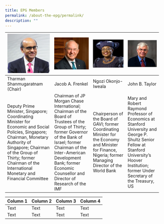 ```yaml
---
title: EPG Members
permalink: /about-the-epg/permalink/
description: ""
---
```

| ![Tharman Shanmugaratnam (Chair)](/images/Members/tharman.jpg) | ![Jacob A. Frenkel](/images/Members/jacob.jpg) | ![Ngozi Okonjo-Iweala](/images/Members/ngozi.jpg) | ![John B. Taylor](/images/Members/john.jpg) |
| -------- | -------- | -------- | -------- |
| Tharman Shanmugaratnam (Chair)| Jacob A. Frenkel | Ngozi Okonjo-Iweala | John B. Taylor |
| Deputy Prime Minister, Singapore; Coordinating Minister for Economic and Social Policies, Singapore; Chairman, Monetary Authority of Singapore; Chairman of the Group of Thirty; former Chairman of the International Monetary and Financial Committee     | Chairman of JP Morgan Chase International; Chairman of the Board of Trustees of the Group of Thirty; former Governor of the Bank of Israel; former Chairman of the Inter-American Development Bank; former Economic Counsellor and Director of Research of the IMF     | Chairperson of the Board of GAVI; former Coordinating Minister for the Economy and Minister for Finance, Nigeria; former Managing Director of the World Bank   | Mary and Robert Raymond Professor of Economics at Stanford University and George P. Shultz Senior Fellow at Stanford University’s Hoover Institution; former Under Secretary of the Treasury, US |




| Column 1 | Column 2 | Column 3 | Column 4 |
| -------- | -------- | -------- | -------- |
| Text     | Text     | Text     | Text     |
| Text     | Text     | Text     | Text     |